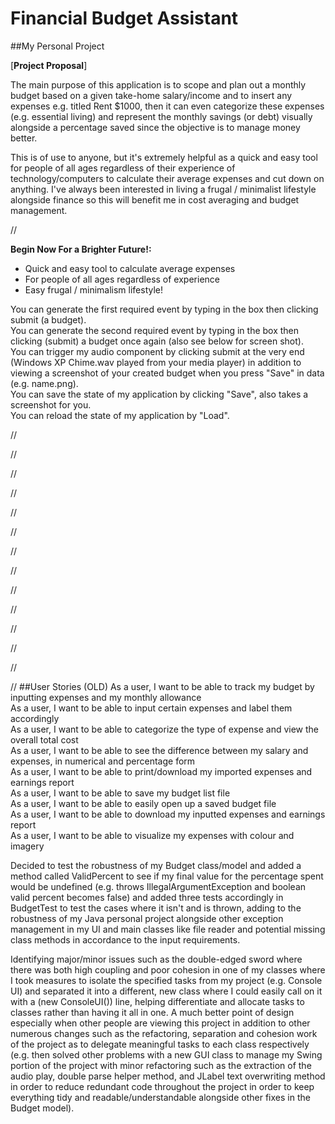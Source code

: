 # Financial Budget Assistant

##My Personal Project

[**Project Proposal**]

The main purpose of this application is to scope and plan out a monthly budget based on a given take-home salary/income
and to insert any expenses e.g. titled Rent $1000, then it can even categorize these expenses (e.g. essential living)
and represent the monthly savings (or debt) visually alongside a percentage saved since the objective is to manage
money better. 

This is of use to anyone, but it's extremely helpful as a quick and easy tool for people of all ages
regardless of their experience of technology/computers to calculate their average expenses and cut down on anything.
I've always been interested in living a frugal / minimalist lifestyle alongside finance so this will benefit me in cost 
averaging and budget management. 

//

**Begin Now For a Brighter Future!:**
- Quick and easy tool to calculate average expenses
- For people of all ages regardless of experience
- Easy frugal / minimalism lifestyle!

You can generate the first required event by typing in the box then clicking submit (a budget). <br>
You can generate the second required event by typing in the box then clicking (submit) a budget once again (also see
below for screen shot). <br>
You can trigger my audio component by clicking submit at the very end (Windows XP Chime.wav played from your media
player) in addition to viewing a screenshot of your created budget when you press "Save" in data (e.g. name.png). <br>
You can save the state of my application by clicking "Save", also takes a screenshot for you. <br>
You can reload the state of my application by "Load".

//



//


//



//



//



//



//



//



//



//



//



//


//



//
##User Stories
(OLD)
As a user, I want to be able to track my budget by inputting expenses and my monthly allowance <br>
As a user, I want to be able to input certain expenses and label them accordingly <br>
As a user, I want to be able to categorize the type of expense and view the overall total cost <br>
As a user, I want to be able to see the difference between my salary and expenses, in numerical and percentage form <br>
As a user, I want to be able to print/download my imported expenses and earnings report <br>
As a user, I want to be able to save my budget list file <br>
As a user, I want to be able to easily open up a saved budget file <br>
As a user, I want to be able to download my inputted expenses and earnings report <br>
As a user, I want to be able to visualize my expenses with colour and imagery <br>

Decided to test the robustness of my Budget class/model and added a method called ValidPercent to see if my final value
for the percentage spent would be undefined (e.g. throws IllegalArgumentException and boolean valid percent becomes
false) and added three tests accordingly in BudgetTest to test the cases where it isn't and is thrown, adding to the
robustness of my Java personal project alongside other exception management in my UI and main classes like file reader
and potential missing class methods in accordance to the input requirements.

Identifying major/minor issues such as the double-edged sword where there was both high coupling and poor cohesion in
one of my classes where I took measures to isolate the specified tasks from my project (e.g. Console UI) and
separated it into a different, new class where I could easily call on it with a (new ConsoleUI()) line, helping
differentiate and allocate tasks to classes rather than having it all in one. A much better point of design
especially when other people are viewing this project in addition to other numerous changes such as the refactoring, 
separation and cohesion work of the project as to delegate meaningful tasks to each class respectively (e.g. then
solved other problems with a new GUI class to manage my Swing portion of the project with minor refactoring such as
the extraction of the audio play, double parse helper method, and JLabel text overwriting method in order to reduce 
redundant code throughout the project in order to keep everything tidy and readable/understandable alongside other
fixes in the Budget model).